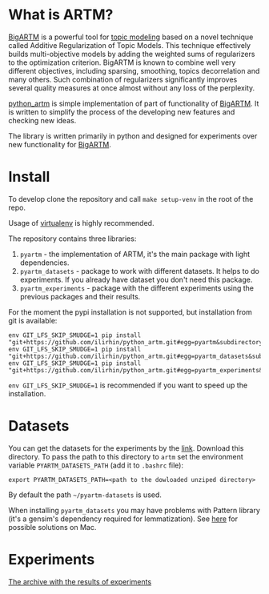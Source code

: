 # What is ARTM?

[BigARTM](https://github.com/bigartm/bigartm) is a powerful tool for [topic modeling](https://en.wikipedia.org/wiki/Topic_model) based on a novel technique called Additive Regularization of Topic Models. This technique effectively builds multi-objective models by adding the weighted sums of regularizers to the optimization criterion. BigARTM is known to combine well very different objectives, including sparsing, smoothing, topics decorrelation and many others. Such combination of regularizers significantly improves several quality measures at once almost without any loss of the perplexity.

[python_artm](https://github.com/ilirhin/python_artm) is simple implementation of part of functionality of [BigARTM](https://github.com/bigartm/bigartm). It is written to simplify the process of the developing new features and checking new ideas.

The library is written primarily in python and designed for experiments over new functionality for [BigARTM](https://github.com/bigartm/bigartm).

# Install 
To develop clone the repository and call `make setup-venv` in the root of the repo. 

Usage of [virtualenv](https://virtualenv.pypa.io/en/stable/userguide/#usage) is highly recommended.

The repository contains three libraries:
1. `pyartm` - the implementation of ARTM, it's the main package with light dependencies.
2. `pyartm_datasets` - package to work with different datasets. It helps to do experiments. If you already have dataset you don't need this package.
3. `pyartm_experiments` - package with the different experiments using the previous packages and their results. 

For the moment the pypi installation is not supported, but installation from git is available:
```
env GIT_LFS_SKIP_SMUDGE=1 pip install "git+https://github.com/ilirhin/python_artm.git#egg=pyartm&subdirectory=pyartm"
env GIT_LFS_SKIP_SMUDGE=1 pip install "git+https://github.com/ilirhin/python_artm.git#egg=pyartm_datasets&subdirectory=pyartm_datasets"
env GIT_LFS_SKIP_SMUDGE=1 pip install "git+https://github.com/ilirhin/python_artm.git#egg=pyartm_experiments&subdirectory=pyartm_experiments"
```

`env GIT_LFS_SKIP_SMUDGE=1` is recommended if you want to speed up the installation.

# Datasets
You can get the datasets for the experiments by the [link](https://yadi.sk/d/BWPx6v-iYb_xuw). Download this directory. To pass the path to this directory to `artm` set the environment variable `PYARTM_DATASETS_PATH` (add it to `.bashrc` file):
```
export PYARTM_DATASETS_PATH=<path to the dowloaded unziped directory>
``` 
By default the path `~/pyartm-datasets` is used.

When installing `pyartm_datasets` you may have problems with Pattern library (it's a gensim's dependency required for lemmatization). See [here](https://bit.ly/2RMEC0W) for possible solutions on Mac. 

# Experiments

[The archive with the results of experiments](https://yadi.sk/d/yJqS9DDEvEJdaA)
